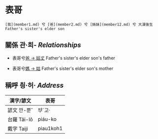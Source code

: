 # 表哥
	[我](member1.md) 兮 [爸](member2.md) 兮 [姊妹](member12.md) 兮 大漢後生 Father's sister's elder son

## 關係 관·희- _Relationships_

- 表哥兮[爸 → 姑丈](member43.md) Father's sister's elder son's father

- 表哥兮[媽 → 姑](member12.md) Father's sister's elder son's mother



## 稱呼 칑·허· _Address_

漢字/諺文 | 表哥
--- | ---
諺文 깐-뿐ˆ | ᄇᆤˊ고·
台羅 Tâi-lô | piáu-ko
戴字 Taiji | piau1koh1



